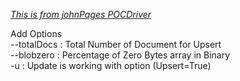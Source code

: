 
[*This is from johnPages POCDriver*](https://github.com/johnlpage/POCDriver)

Add Options </br>
--totalDocs : Total Number of Document for Upsert</br>
--blobzero  : Percentage of Zero Bytes array in Binary</br> 
-u : Update is working with option (Upsert=True)</br>


